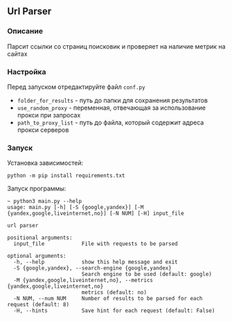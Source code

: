 ## Url Parser

### Описание

Парсит ссылки со страниц поисковик и проверяет на наличие метрик на сайтах

### Настройка

Перед запуском отредактируйте файл ```conf.py```  
* `folder_for_results` - путь до папки для сохранения результатов
* `use_random_proxy` - переменная, отвечающая за использование прокси при запросах
* `path_to_proxy_list` - путь до файла, который содержит адреса прокси серверов

### Запуск

Установка зависимостей: 
```commandline
python -m pip install requirements.txt
```

Запуск программы:

```
~ python3 main.py --help
usage: main.py [-h] [-S {google,yandex}] [-M {yandex,google,liveinternet,no}] [-N NUM] [-H] input_file

url parser

positional arguments:
  input_file            File with requests to be parsed

optional arguments:
  -h, --help            show this help message and exit
  -S {google,yandex}, --search-engine {google,yandex}
                        Search engine to be used (default: google)
  -M {yandex,google,liveinternet,no}, --metrics {yandex,google,liveinternet,no}
                        metrics (default: no)
  -N NUM, --num NUM     Number of results to be parsed for each request (default: 8)
  -H, --hints           Save hint for each request (default: False)
```
